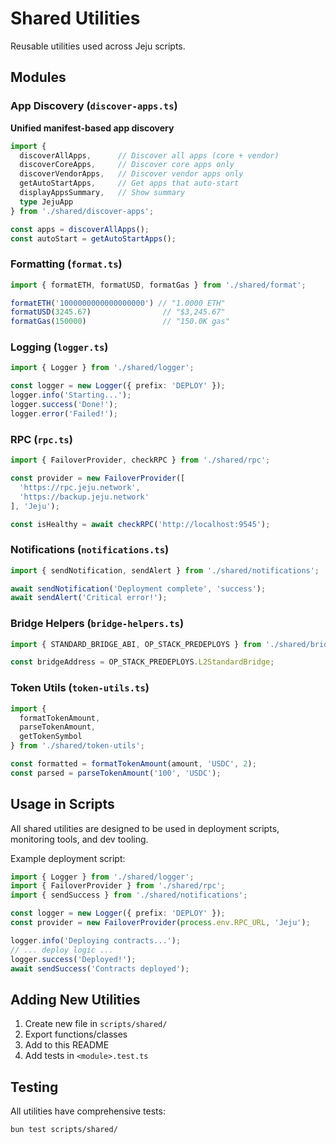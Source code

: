 # Shared Utilities

Reusable utilities used across Jeju scripts.

## Modules

### App Discovery (`discover-apps.ts`)
**Unified manifest-based app discovery**

```typescript
import { 
  discoverAllApps,      // Discover all apps (core + vendor)
  discoverCoreApps,     // Discover core apps only
  discoverVendorApps,   // Discover vendor apps only
  getAutoStartApps,     // Get apps that auto-start
  displayAppsSummary,   // Show summary
  type JejuApp 
} from './shared/discover-apps';

const apps = discoverAllApps();
const autoStart = getAutoStartApps();
```

### Formatting (`format.ts`)
```typescript
import { formatETH, formatUSD, formatGas } from './shared/format';

formatETH('1000000000000000000') // "1.0000 ETH"
formatUSD(3245.67)                // "$3,245.67"
formatGas(150000)                 // "150.0K gas"
```

### Logging (`logger.ts`)
```typescript
import { Logger } from './shared/logger';

const logger = new Logger({ prefix: 'DEPLOY' });
logger.info('Starting...');
logger.success('Done!');
logger.error('Failed!');
```

### RPC (`rpc.ts`)
```typescript
import { FailoverProvider, checkRPC } from './shared/rpc';

const provider = new FailoverProvider([
  'https://rpc.jeju.network',
  'https://backup.jeju.network'
], 'Jeju');

const isHealthy = await checkRPC('http://localhost:9545');
```

### Notifications (`notifications.ts`)
```typescript
import { sendNotification, sendAlert } from './shared/notifications';

await sendNotification('Deployment complete', 'success');
await sendAlert('Critical error!');
```

### Bridge Helpers (`bridge-helpers.ts`)
```typescript
import { STANDARD_BRIDGE_ABI, OP_STACK_PREDEPLOYS } from './shared/bridge-helpers';

const bridgeAddress = OP_STACK_PREDEPLOYS.L2StandardBridge;
```

### Token Utils (`token-utils.ts`)
```typescript
import { 
  formatTokenAmount, 
  parseTokenAmount, 
  getTokenSymbol 
} from './shared/token-utils';

const formatted = formatTokenAmount(amount, 'USDC', 2);
const parsed = parseTokenAmount('100', 'USDC');
```

## Usage in Scripts

All shared utilities are designed to be used in deployment scripts, monitoring tools, and dev tooling.

Example deployment script:
```typescript
import { Logger } from './shared/logger';
import { FailoverProvider } from './shared/rpc';
import { sendSuccess } from './shared/notifications';

const logger = new Logger({ prefix: 'DEPLOY' });
const provider = new FailoverProvider(process.env.RPC_URL, 'Jeju');

logger.info('Deploying contracts...');
// ... deploy logic ...
logger.success('Deployed!');
await sendSuccess('Contracts deployed');
```

## Adding New Utilities

1. Create new file in `scripts/shared/`
2. Export functions/classes
3. Add to this README
4. Add tests in `<module>.test.ts`

## Testing

All utilities have comprehensive tests:
```bash
bun test scripts/shared/
```

